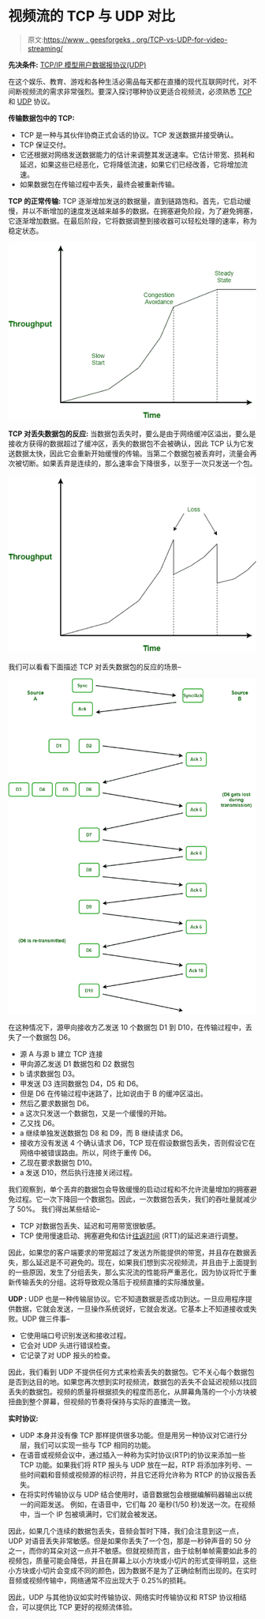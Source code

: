 # 视频流的 TCP 与 UDP 对比

> 原文:[https://www . geesforgeks . org/TCP-vs-UDP-for-video-streaming/](https://www.geeksforgeeks.org/tcp-vs-udp-for-video-streaming/)

**先决条件:** [TCP/IP 模型](https://www.geeksforgeeks.org/tcp-ip-model/)[用户数据报协议(UDP)](https://www.geeksforgeeks.org/user-datagram-protocol-udp/)

在这个娱乐、教育、游戏和各种生活必需品每天都在直播的现代互联网时代，对不间断视频流的需求非常强烈。要深入探讨哪种协议更适合视频流，必须熟悉 [TCP](https://www.geeksforgeeks.org/services-and-segment-structure-in-tcp/) 和 [UDP](https://www.geeksforgeeks.org/user-datagram-protocol-udp/) 协议。

**传输数据包中的 TCP:**

*   TCP 是一种与其伙伴协商正式会话的协议。TCP 发送数据并接受确认。
*   TCP 保证交付。
*   它还根据对网络发送数据能力的估计来调整其发送速率。它估计带宽、损耗和延迟，如果这些已经恶化，它将降低流速，如果它们已经改善，它将增加流速。
*   如果数据包在传输过程中丢失，最终会被重新传输。

**TCP 的正常传输:**
TCP 逐渐增加发送的数据量，直到链路饱和。首先，它启动缓慢，并以不断增加的速度发送越来越多的数据。在拥塞避免阶段，为了避免拥塞，它逐渐增加数据。在最后阶段，它将数据调整到接收器可以轻松处理的速率，称为稳定状态。

![](img/41a1538866e6defc7b9ce80cd877eb4c.png)

**TCP 对丢失数据包的反应:**
当数据包丢失时，要么是由于网络缓冲区溢出，要么是接收方获得的数据超过了缓冲区，丢失的数据包不会被确认，因此 TCP 认为它发送数据太快，因此它会重新开始缓慢的传输。当第二个数据包被丢弃时，流量会再次被切断。如果丢弃是连续的，那么速率会下降很多，以至于一次只发送一个包。

![](img/22336da4cd38a0b2c9dc62c3dabe2b6b.png)

我们可以看看下面描述 TCP 对丢失数据包的反应的场景–

![](img/ae027bf17d7ce114da17d165bbec8f32.png)

在这种情况下，源甲向接收方乙发送 10 个数据包 D1 到 D10，在传输过程中，丢失了一个数据包 D6。

*   源 A 与源 b 建立 TCP 连接
*   甲向源乙发送 D1 数据包和 D2 数据包
*   b 请求数据包 D3。
*   甲发送 D3 连同数据包 D4，D5 和 D6。
*   但是 D6 在传输过程中迷路了，比如说由于 B 的缓冲区溢出。
*   然后乙要求数据包 D6。
*   a 这次只发送一个数据包，又是一个缓慢的开始。
*   乙又找 D6。
*   a 继续单独发送数据包 D8 和 D9，而 B 继续请求 D6。
*   接收方没有发送 4 个确认请求 D6，TCP 现在假设数据包丢失，否则假设它在网络中被错误路由。所以，阿终于重传 D6。
*   乙现在要求数据包 D10。
*   a 发送 D10，然后执行连接关闭过程。

我们观察到，单个丢弃的数据包会导致缓慢的启动过程和不允许流量增加的拥塞避免过程。它一次下降回一个数据包。因此，一次数据包丢失，我们的吞吐量就减少了 50%。
我们得出某些结论–

*   TCP 对数据包丢失、延迟和可用带宽很敏感。
*   TCP 使用慢速启动、拥塞避免和估计[往返时间](https://www.geeksforgeeks.org/what-is-rttround-trip-time/) (RTT)的延迟来进行调整。

因此，如果您的客户端要求的带宽超过了发送方所能提供的带宽，并且存在数据丢失，那么延迟是不可避免的。现在，如果我们想到实况视频流，并且由于上面提到的一些原因，发生了分组丢失，那么实况流的性能将严重恶化，因为协议将忙于重新传输丢失的分组。这将导致观众落后于视频直播的实际播放量。

**UDP :**
UDP 也是一种传输层协议。它不知道数据是否成功到达。一旦应用程序提供数据，它就会发送，一旦操作系统说好，它就会发送。它基本上不知道接收或失败。UDP 做三件事–

*   它使用端口号识别发送和接收过程。
*   它会对 UDP 头进行错误检查。
*   它记录了对 UDP 报头的检查。

因此，我们看到 UDP 不提供任何方式来检索丢失的数据包。它不关心每个数据包是否到达目的地。如果您再次想到实时视频流，数据包的丢失不会延迟视频以找回丢失的数据包。视频的质量将根据损失的程度而恶化，从屏幕角落的一个小方块被扭曲到整个屏幕，但视频的节奏将保持与实际的直播流一致。

**实时协议:**

*   UDP 本身并没有像 TCP 那样提供很多功能。但是用另一种协议对它进行分层，我们可以实现一些与 TCP 相同的功能。
*   在语音或视频会议中，通过插入一种称为实时协议(RTP)的协议来添加一些 TCP 功能。如果我们将 RTP 报头与 UDP 放在一起，RTP 将添加序列号、一些时间戳和音频或视频源的标识符，并且它还将允许称为 RTCP 的协议报告丢失。
*   在将实时传输协议与 UDP 结合使用时，语音数据包会根据编解码器输出以统一的间距发送。
    例如，在语音中，它们每 20 毫秒(1/50 秒)发送一次。在视频中，当一个 IP 包被填满时，它们就会被发送。

因此，如果几个连续的数据包丢失，音频会暂时下降，我们会注意到这一点，UDP 对语音丢失非常敏感。但是如果你丢失了一个包，那是一秒钟声音的 50 分之一，而你的耳朵对这一点并不敏感。但就视频而言，由于绘制单帧需要如此多的视频包，质量可能会降低，并且在屏幕上以小方块或小切片的形式变得明显，这些小方块或小切片会变成不同的颜色，因为数据不是为了正确绘制而出现的。在实时音频或视频传输中，网络通常不应出现大于 0.25%的损耗。

因此，UDP 与其他协议如实时传输协议、网络实时传输协议和 RTSP 协议相结合，可以提供比 TCP 更好的视频流体验。